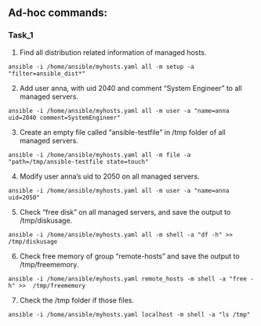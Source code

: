 ## Ad-hoc commands:

### Task_1

1. Find all distribution related information of managed hosts.
```
ansible -i /home/ansible/myhosts.yaml all -m setup -a "filter=ansible_dist*"
```
2. Add user anna, with uid 2040 and comment “System Engineer” to all managed servers.
```
ansible -i /home/ansible/myhosts.yaml all -m user -a "name=anna uid=2040 comment=SystemEngineer"
```
3. Create an empty file called “ansible-testfile” in /tmp folder of all managed servers.
```
ansible -i /home/ansible/myhosts.yaml all -m file -a "path=/tmp/ansible-testfile state=touch"
```
4. Modify user anna’s uid to 2050 on all managed servers.
```
ansible -i /home/ansible/myhosts.yaml all -m user -a "name=anna uid=2050"
```
5. Check “free disk” on all managed servers, and save the output to /tmp/diskusage.
```
ansible -i /home/ansible/myhosts.yaml all -m shell -a "df -h" >>  /tmp/diskusage
```
6.  Check free memory of group “remote-hosts” and save the output to /tmp/freememory.
```
ansible -i /home/ansible/myhosts.yaml remote_hosts -m shell -a "free -h" >>  /tmp/freememory
```
7.  Check the /tmp folder if those files.
```
ansible -i /home/ansible/myhosts.yaml localhost -m shell -a "ls /tmp"
```
